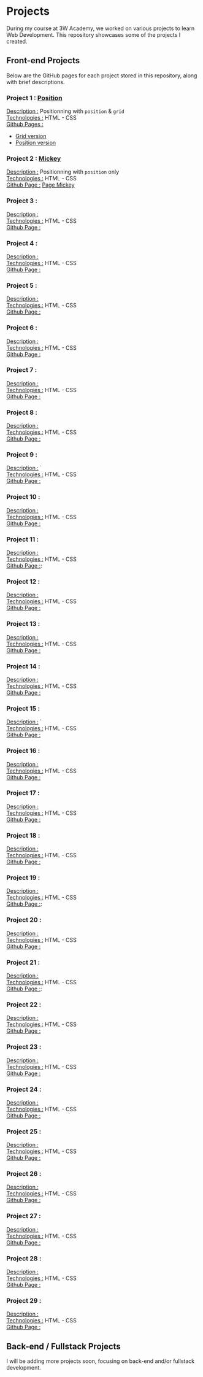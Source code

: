 # Projects
During my course at 3W Academy, we worked on various projects to learn Web Development. This repository showcases some of the projects I created.

## Front-end Projects
Below are the GitHub pages for each project stored in this repository, along with brief descriptions.

### Project 1 : [Position](https://github.com/Tiffany-Dby/3wacademy/tree/main/01-position-grid)
  <u>Description :</u> Positionning with `position` & `grid`\
<u>Technologies :</u> HTML  -  CSS\
<u>Github Pages :</u>
  - [Grid version](https://tiffany-dby.github.io/3wacademy/01-position-grid/07-grid/)
  - [Position version](https://tiffany-dby.github.io/3wacademy/01-position-grid/07-position/)

### Project 2 : [Mickey](https://github.com/Tiffany-Dby/3wacademy/tree/main/02-mickey)
<u>Description :</u> Positionning with `position` only\
<u>Technologies :</u> HTML  -  CSS\
<u>Github Page :</u> [Page Mickey](https://tiffany-dby.github.io/3wacademy/02-mickey/)

### Project 3 : []()
<u>Description :</u> \
<u>Technologies :</u> HTML  -  CSS\
<u>Github Page :</u>

### Project 4 : []()
<u>Description :</u> \
<u>Technologies :</u> HTML  -  CSS\
<u>Github Page :</u>

### Project 5 : []()
<u>Description :</u> \
<u>Technologies :</u> HTML  -  CSS\
<u>Github Page :</u>

### Project 6 : []()
<u>Description :</u> \
<u>Technologies :</u> HTML  -  CSS\
<u>Github Page :</u>

### Project 7 : []()
<u>Description :</u> \
<u>Technologies :</u> HTML  -  CSS\
<u>Github Page :</u>

### Project 8 : []()
<u>Description :</u> \
<u>Technologies :</u> HTML  -  CSS\
<u>Github Page :</u>

### Project 9 : []()
<u>Description :</u> `\
<u>Technologies :</u> HTML  -  CSS\
<u>Github Page :</u>

### Project 10 : []()
<u>Description :</u> \
<u>Technologies :</u> HTML  -  CSS\
<u>Github Page :</u>

### Project 11 : []()
<u>Description :</u> \
<u>Technologies :</u> HTML  -  CSS\
<u>Github Page :</u>:

### Project 12 : []()
<u>Description :</u> \
<u>Technologies :</u> HTML  -  CSS\
<u>Github Page :</u>

### Project 13 : []()
<u>Description :</u> \
<u>Technologies :</u> HTML  -  CSS\
<u>Github Page :</u>

### Project 14 : []()
<u>Description :</u> \
<u>Technologies :</u> HTML  -  CSS\
<u>Github Page :</u>

### Project 15 : []()
<u>Description :</u> `\
<u>Technologies :</u> HTML  -  CSS\
<u>Github Page :</u>

### Project 16 : []()
<u>Description :</u> \
<u>Technologies :</u> HTML  -  CSS\
<u>Github Page :</u>

### Project 17 : []()
<u>Description :</u> \
<u>Technologies :</u> HTML  -  CSS\
<u>Github Page :</u>

### Project 18 : []()
<u>Description :</u> \
<u>Technologies :</u> HTML  -  CSS\
<u>Github Page :</u>

### Project 19 : []()
<u>Description :</u> \
<u>Technologies :</u> HTML  -  CSS\
<u>Github Page :</u>:

### Project 20 : []()
<u>Description :</u> \
<u>Technologies :</u> HTML  -  CSS\
<u>Github Page :</u>

### Project 21 : []()
<u>Description :</u> \
<u>Technologies :</u> HTML  -  CSS\
<u>Github Page :</u>:

### Project 22 : []()
<u>Description :</u> \
<u>Technologies :</u> HTML  -  CSS\
<u>Github Page :</u>

### Project 23 : []()
<u>Description :</u> \
<u>Technologies :</u> HTML  -  CSS\
<u>Github Page :</u>

### Project 24 : []()
<u>Description :</u> \
<u>Technologies :</u> HTML  -  CSS\
<u>Github Page :</u>

### Project 25 : []()
<u>Description :</u> \
<u>Technologies :</u> HTML  -  CSS\
<u>Github Page :</u>

### Project 26 : []()
<u>Description :</u> \
<u>Technologies :</u> HTML  -  CSS\
<u>Github Page :</u>

### Project 27 : []()
<u>Description :</u> \
<u>Technologies :</u> HTML  -  CSS\
<u>Github Page :</u>

### Project 28 : []()
<u>Description :</u> \
<u>Technologies :</u> HTML  -  CSS\
<u>Github Page :</u>

### Project 29 : []()
<u>Description :</u> \
<u>Technologies :</u> HTML  -  CSS\
<u>Github Page :</u>

## Back-end / Fullstack Projects
I will be adding more projects soon, focusing on back-end and/or fullstack development.
